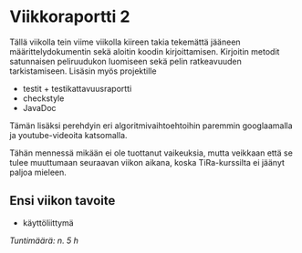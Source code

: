 # Viikkoraportti 2

Tällä viikolla tein viime viikolla kiireen takia tekemättä jääneen määrittelydokumentin sekä aloitin koodin kirjoittamisen. Kirjoitin metodit satunnaisen peliruudukon luomiseen sekä pelin ratkeavuuden tarkistamiseen. Lisäsin myös projektille
* testit + testikattavuusraportti
* checkstyle
* JavaDoc

Tämän lisäksi perehdyin eri algoritmivaihtoehtoihin paremmin googlaamalla ja youtube-videoita katsomalla.

Tähän mennessä mikään ei ole tuottanut vaikeuksia, mutta veikkaan että se tulee muuttumaan seuraavan viikon aikana, koska TiRa-kurssilta ei jäänyt paljoa mieleen.

## Ensi viikon tavoite
* käyttöliittymä

_Tuntimäärä: n. 5 h_
